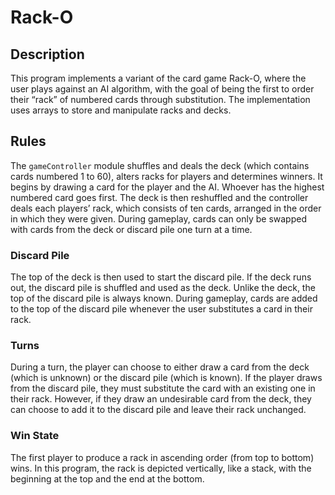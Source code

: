 # Rack-O
## Description
This program implements a variant of the card game Rack-O, where the user plays against an AI algorithm, with the goal of being the first to
order their “rack” of numbered cards through substitution. The implementation uses arrays to store and manipulate racks and decks. 

## Rules
The ``gameController`` module shuffles and deals the deck (which contains cards numbered 1 to 60), alters racks for players and 
determines winners. It begins by drawing a card for the player and the AI. Whoever has the highest numbered card goes first. 
The deck is then reshuffled and the controller deals each players’ rack, which consists of ten cards, arranged in the order in which 
they were given. During gameplay, cards can only be swapped with cards from the deck or discard pile one turn at a time.

### Discard Pile
The top of the deck is then used to start the discard pile. If the deck runs out, the discard pile is shuffled and used as the deck. 
Unlike the deck, the top of the discard pile is always known. During gameplay, cards are added to the top of the discard pile whenever 
the user substitutes a card in their rack.

### Turns
During a turn, the player can choose to either draw a card from the deck (which is unknown) or the discard pile (which is known). 
If the player draws from the discard pile, they must substitute the card with an existing one in their rack. However, if they draw 
an undesirable card from the deck, they can choose to add it to the discard pile and leave their rack unchanged.

### Win State
The first player to produce a rack in ascending order (from top to bottom) wins. In this program, the rack is depicted vertically, 
like a stack, with the beginning at the top and the end at the bottom.
